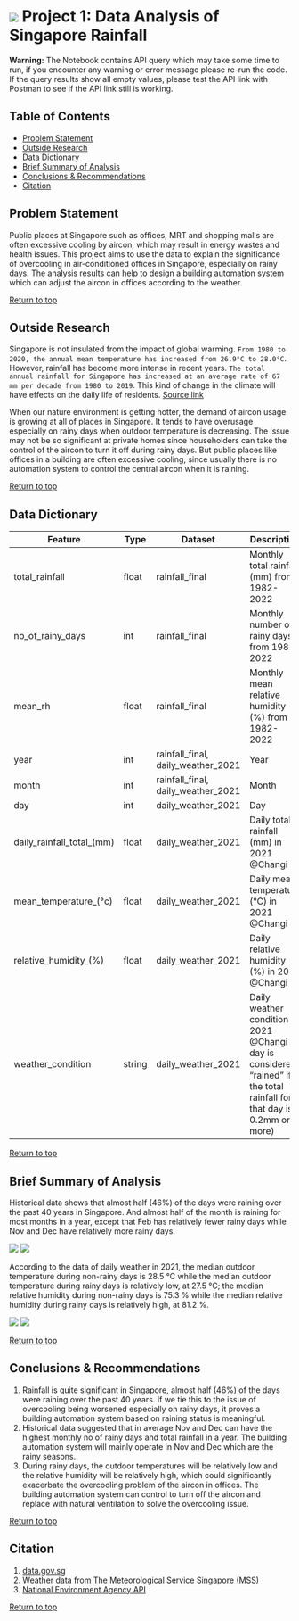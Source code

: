 # ![](https://ga-dash.s3.amazonaws.com/production/assets/logo-9f88ae6c9c3871690e33280fcf557f33.png) Project 1: Data Analysis of Singapore Rainfall

**Warning:** The Notebook contains API query which may take some time to run, if you encounter any warning or error message please re-run the code. If the query results show all empty values, please test the API link with Postman to see if the API link still is working.  

## Table of Contents
- [Problem Statement](#Problem-Statement)
- [Outside Research](#Outside-Research)
- [Data Dictionary](#Data-Dictionary)
- [Brief Summary of Analysis](#Brief-Summary-of-Analysis)
- [Conclusions & Recommendations](#Conclusions-&-Recommendations)
- [Citation](#Citation)

## Problem Statement
Public places at Singapore such as offices, MRT and shopping malls are often excessive cooling by aircon, which may result in energy wastes and health issues. This project aims to use the data to explain the significance of overcooling in air-conditioned offices in Singapore, especially on rainy days. The analysis results can help to design a building automation system which can adjust the aircon in offices according to the weather.

[Return to top](#Table-of-Contents)

## Outside Research
Singapore is not insulated from the impact of global warming. `From 1980 to 2020, the annual mean temperature has increased from 26.9°C to 28.0°C`. However, rainfall has become more intense in recent years. `The total annual rainfall for Singapore has increased at an average rate of 67 mm per decade from 1980 to 2019`. This kind of change in the climate will have effects on the daily life of residents. [Source link](https://www.nccs.gov.sg/singapores-climate-action/impact-of-climate-change-in-singapore/)

When our nature environment is getting hotter, the demand of aircon usage is growing at all of places in Singapore. It tends to have overusage especially on rainy days when outdoor temperature is decreasing. The issue may not be so significant at private homes since householders can take the control of the aircon to turn it off during rainy days. But public places like offices in a building are often excessive cooling, since usually there is no automation system to control the central aircon when it is raining. 

[Return to top](#Table-of-Contents)

## Data Dictionary
|Feature|Type|Dataset|Description|
|---|---|---|---|
|total_rainfall|float|rainfall_final|Monthly total rainfall (mm) from 1982-2022| 
|no_of_rainy_days|int|rainfall_final|Monthly number of rainy days from 1982-2022|
|mean_rh|float|rainfall_final|Monthly mean relative humidity (%) from 1982-2022|
|year|int|rainfall_final, daily_weather_2021|Year| 
|month|int|rainfall_final, daily_weather_2021|Month| 
|day|int|daily_weather_2021|Day|
|daily_rainfall_total_(mm)|float|daily_weather_2021|Daily total rainfall (mm) in 2021 @Changi|
|mean_temperature_(°c)|float|daily_weather_2021|Daily mean temperature (°C) in 2021 @Changi|
|relative_humidity_(%)|float|daily_weather_2021|Daily relative humidity (%) in 2021 @Changi|
|weather_condition|string|daily_weather_2021|Daily weather condition in 2021 @Changi (A day is considered “rained” if the total rainfall for that day is 0.2mm or more)|

[Return to top](#Table-of-Contents)

## Brief Summary of Analysis
Historical data shows that almost half (46%) of the days were raining over the past 40 years in Singapore. And almost half of the month is raining for most months in a year, except that Feb has relatively fewer rainy days while Nov and Dec have relatively more rainy days. 

<img src="images/Picture1.png">
<img src="images/Picture2.png">

According to the data of daily weather in 2021, the median outdoor temperature during non-rainy days is 28.5 °C while the median outdoor temperature during rainy days is relatively low, at 27.5 °C; the median relative humidity during non-rainy days is 75.3 % while the median relative humidity during rainy days is relatively high, at 81.2 %.

<img src="images/Picture3.png">
<img src="images/Picture4.png">

[Return to top](#Table-of-Contents)

## Conclusions & Recommendations
1. Rainfall is quite significant in Singapore, almost half (46%) of the days were raining over the past 40 years. If we tie this to the issue of overcooling being worsened especially on rainy days, it proves a building automation system based on raining status is meaningful.
2. Historical data suggested that in average Nov and Dec can have the highest monthly no of rainy days and total rainfall in a year. The building automation system will mainly operate in Nov and Dec which are the rainy seasons. 
3. During rainy days, the outdoor temperatures will be relatively low and the relative humidity will be relatively high, which could significantly exacerbate the overcooling problem of the aircon in offices. The building automation system can control to turn off the aircon and replace with natural ventilation to solve the overcooling issue.  

[Return to top](#Table-of-Contents)

## Citation
1. [data.gov.sg](https://data.gov.sg/)
2. [Weather data from The Meteorological Service Singapore (MSS)](http://www.weather.gov.sg/climate-historical-daily/)
3. [National Environment Agency API](https://api.data.gov.sg/v1/environment/relative-humidity)

[Return to top](#Table-of-Contents)
